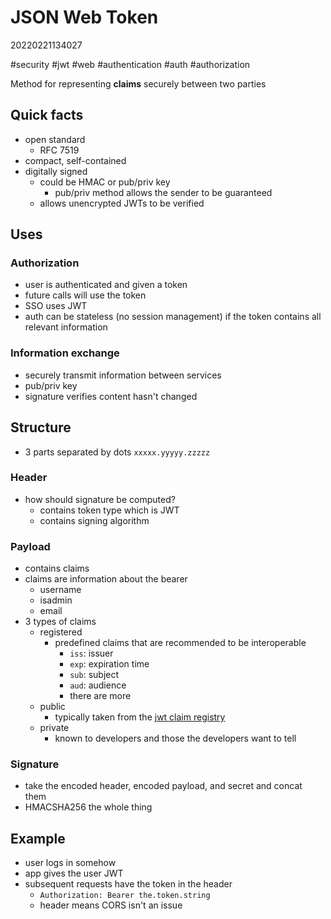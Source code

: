 # JSON Web Token
20220221134027

#security #jwt #web #authentication #auth #authorization

Method for representing **claims** securely between two parties

## Quick facts
- open standard
    - RFC 7519
- compact, self-contained
- digitally signed
    - could be HMAC or pub/priv key
        - pub/priv method allows the sender to be guaranteed
    - allows unencrypted JWTs to be verified

## Uses

### Authorization
- user is authenticated and given a token
- future calls will use the token
- SSO uses JWT
- auth can be stateless (no session management) if the token contains all relevant information

### Information exchange
- securely transmit information between services
- pub/priv key
- signature verifies content hasn't changed

## Structure
- 3 parts separated by dots `xxxxx.yyyyy.zzzzz`

### Header
- how should signature be computed?
    - contains token type which is JWT
    - contains signing algorithm

### Payload
- contains claims
- claims are information about the bearer
    - username
    - isadmin
    - email
- 3 types of claims
    - registered
        - predefined claims that are recommended to be interoperable
            - `iss`: issuer
            - `exp`: expiration time
            - `sub`: subject
            - `aud`: audience
            - there are more
    - public
        - typically taken from the [jwt claim registry](https://www.iana.org/assignments/jwt/jwt.xhtml)
    - private
        - known to developers and those the developers want to tell

### Signature
- take the encoded header, encoded payload, and secret and concat them
- HMACSHA256 the whole thing

## Example
- user logs in somehow
- app gives the user JWT
- subsequent requests have the token in the header
    - `Authorization: Bearer the.token.string`
    - header means CORS isn't an issue